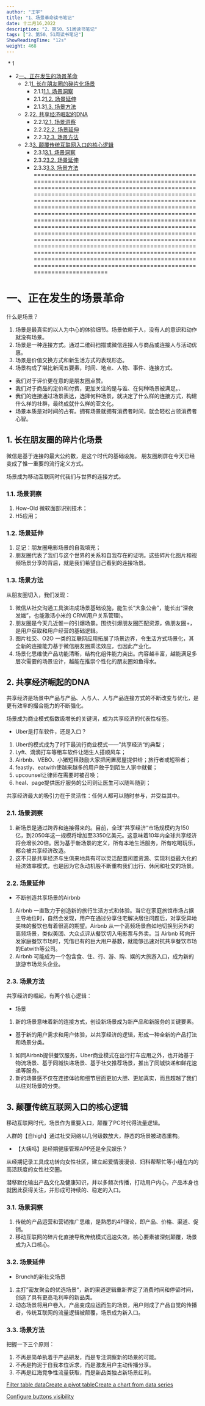 ```yaml
---
author: "王宇"
title: "1、场景革命读书笔记"
date: 十二月16,2022
description: "2、第50、51周读书笔记"
tags: ["2、第50、51周读书笔记"]
ShowReadingTime: "12s"
weight: 468
---
```

 *   1 [](#id-1、场景革命读书笔记-) 
*   2[一、正在发生的场景革命](#id-1、场景革命读书笔记-一、正在发生的场景革命)
    *   2.1[1\. 长在朋友圈的碎片化场景](#id-1、场景革命读书笔记-长在朋友圈的碎片化场景)
        *   2.1.1[1.1. 场景洞察](#id-1、场景革命读书笔记-场景洞察)
        *   2.1.2[1.2. 场景延伸](#id-1、场景革命读书笔记-场景延伸)
        *   2.1.3[1.3. 场景方法](#id-1、场景革命读书笔记-场景方法)
    *   2.2[2\. 共享经济崛起的DNA](#id-1、场景革命读书笔记-共享经济崛起的DNA)
        *   2.2.1[2.1. 场景洞察](#id-1、场景革命读书笔记-场景洞察.1)
        *   2.2.2[2.2. 场景延伸](#id-1、场景革命读书笔记-场景延伸.1)
        *   2.2.3[2.3. 场景方法](#id-1、场景革命读书笔记-场景方法.1)
    *   2.3[3\. 颠覆传统互联网入口的核心逻辑](#id-1、场景革命读书笔记-颠覆传统互联网入口的核心逻辑)
        *   2.3.1[3.1. 场景洞察](#id-1、场景革命读书笔记-场景洞察.2)
        *   2.3.2[3.2. 场景延伸](#id-1、场景革命读书笔记-场景延伸.2)
        *   2.3.3[3.3. 场景方法](#id-1、场景革命读书笔记-场景方法.2)
=======================================================================================================================================================================================================================================================================================================================================================================================================================================================================================================================================================================================================================================================================================================================================

一、正在发生的场景革命
===========

什么是场景？

1.  场景是最真实的以人为中心的体验细节。场景依赖于人，没有人的意识和动作就没有场景。
2.  场景是一种连接方式。通过二维码扫描或微信连接人与商品或连接人与活动优惠。
3.  场景是价值交换方式和新生活方式的表现形态。
4.  场景构成了堪比新闻五要素，时间、地点、人物、事件、连接方式。

*   我们对于评价更在意的是朋友圈点赞。
*   我们对于商品的定价和付费，更加关注的是与谁、在何种场景被满足。、
*   我们的连接通过场景表达，选择何种场景，就决定了什么样的连接方式，构建什么样的社群，最终成就什么样的亚文化。
*   场景本质是对时间的占有。拥有场景就拥有消费者时间，就会轻松占领消费者心智。

1\. 长在朋友圈的碎片化场景
---------------

微信是基于连接的最大公约数，是这个时代的基础设施。 朋友圈刷屏在今天已经变成了惟一重要的流行定义方式。

场景成为移动互联网时代我们与世界的连接方式。

### 1.1. 场景洞察

1.  How-Old 微软面部识别技术；
2.  H5应用；

### 1.2. 场景延伸

1.  足记：朋友圈电影场景的自我填充；
2.  朋友圈代表了我们与这个世界的关系和自我存在的证明。这些碎片化图片和视频场景分享的背后，就是我们希望自己看到的连接场景。

### 1.3. 场景方法

从朋友圈切入，我们发现：

1.  微信从社交沟通工具演进成场景基础设施，能生长“大象公会”，能长出“深夜发媸”，也能激活小米的 CRM(用户关系管理)。
2.  朋友圈是今天几近惟一的引爆场景。围绕引爆朋友圈匹配资源，做朋友圈+，是用户获取和用户经营的基础逻辑。
3.  图片社交、O2O 一类的互联网应用拓展了场景边界，令生活方式场景化，其全新的连接能力基于微信朋友圈乘法效应，也因此产业化。
4.  场景化思维使产品功能清晰，结构化组件能力突出。内容越丰富，越能满足多层次需要的场景设计，越能在推崇个性化的朋友圈如鱼得水。

2\. 共享经济崛起的DNA
--------------

共享经济是场景中产品与产品、人与人、人与产品连接方式的不断改变与优化，是更有效率的撮合能力的不断强化。

场景成为商业模式指数级增长的关键词，成为共享经济的代表性标签。

*   Uber是打车软件，还是入口？

1.  Uber的模式成为了时下最流行商业模式——”共享经济“的典型；
2.  Lyft、滴滴打车等租车软件让陌生人搭顺风车；
3.  Airbnb、VEBO、小猪短租鼓励大家把闲置房屋提供给；旅行者或短租者；
4.  feastly、eatwith使越来越多的用户敢于到陌生人家中就餐；
5.  upcounsel让律师在需要时被召唤；
6.  heal、page提供医疗服务的公司则让医生可以随叫随到；

共享经济最大的吸引力在于灵活性：任何人都可以随时参与，并受益其中。

### 2.1. 场景洞察

1.  新场景是通过跨界和连接得来的。目前，全球”共享经济“市场规模约为150亿，到2050年这一规模将增加至3350亿美元。这意味着10年内全球共享经济将会增长20倍。因为基于新场景的定义，所有本地生活服务，所有吃喝玩乐，都会被共享经济改造。
2.  这不只是共享经济与生俱来地具有可以灵活配置闲置资源、实现利益最大化的经济效率模式，也是因为它永动机般不断重构我们出行、休闲和社交的场景。

### 2.2. 场景延伸

*   不断创造共享场景的Airbnb

1.  Airbnb 一直致力于创造新的旅行生活方式和体验。当它在家庭旅馆市场占据主导地位时，自然会发现，用户在通过分享住宅解决居住问题后，对享受异地美味的餐饮也有着很高的期望。Airbnb 从一个高频场景自如地切换到另外的高频场景，类似美团、大众点评从餐饮切入电影票与外卖。当 Airbnb 转向开发家庭餐饮市场时，凭借已有的巨大用户基数，就能够迅速对抗共享餐饮市场的Eatwith等公司。
2.  Airbnb 可能成为一个包含食、住、行、游、购、娱的大旅游入口，成为新的旅游市场龙头企业。

### 2.3. 场景方法

共享经济的崛起，有两个核心逻辑：

*   场景

1.  新的场景意味着新的连接方式，创设新场景成为新产品和新服务的关键要素。

*   基于新的用户需求和用户体验，以共享经济的逻辑，形成一种全新的产品打法和场景分类。

1.  如同Airbnb提供餐饮服务，Uber商业模式在出行打车应用之外，也开始基于物流场景、基于同城快递场景、基于社交推荐场景，推出了同城快递和鲜花速递等服务。
2.  新的场景感不仅在连接体验和细节层面更加大胆、更加真实，而且超越了我们以往对场景的分类。

3\. 颠覆传统互联网入口的核心逻辑
------------------

移动互联网时代，场景作为重要入口，颠覆了PC时代得流量逻辑。

人群的【自high】通过社交网络以几何级数放大，静态的场景被动态重构。

*   【大姨吗】是经期健康管理APP还是全民娱乐？

从经期记录工具成功转向女性社区，建立起爱情漫漫谈、妇科帮帮忙等小组在内的高活跃度的女性社交圈。

潜移默化输出产品文化及健康知识，并以多频次传播，打动用户内心，产品本身也就因此获得关注，并形成可持续的、稳定的入口。

### 3.1. 场景洞察

1.  传统的产品运营和营销推广思维，是熟悉的4P理论，即产品、价格、渠道、促销。
2.  移动互联网的碎片化直接导致传统模式迅速失效，核心要素被深刻颠覆，场景成为入口核心。

### 3.2. 场景延伸

*   Brunch的新社交场景

1.  主打”密友聚会的优选场景“，新的渠道逻辑重新界定了消费时间和停留时间，创造了具有更高毛利率的新品类。
2.  动态场景将用户卷入，产品变成应运而生的场景，用户则成了产品自觉的传播者，传统互联网的流量逻辑被颠覆，场景成为新入口。

### 3.3. 场景方法

把握一下三个原则：

1.  不再是简单执着于产品研发，而是专注洞察新的场景的可能。
2.  不再是拘泥于自我本位诉求，而是激发用户主动传播分享。
3.  不再是红海竞争性流量获取，而是新品类独占新场景红利。

  

[Filter table data](#)[Create a pivot table](#)[Create a chart from data series](#)

[Configure buttons visibility](/users/tfac-settings.action)